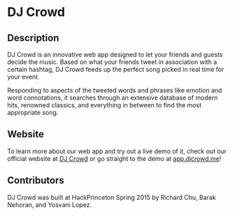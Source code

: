 # DJ Crowd

## Description
DJ Crowd is an innovative web app designed to let your friends and guests decide the music. Based on what your friends tweet in association with a certain hashtag, DJ Crowd feeds up the perfect song picked in real time for your event.

Responding to aspects of the tweeted words and phrases like emotion and word connotations, it searches through an extensive database of modern hits, renowned classics, and everything in between to find the most appropriate song.

## Website
To learn more about our web app and try out a live demo of it, check out our official website at [DJ Crowd](http://djcrowd.me) or go straight to the demo at [app.djcrowd.me](http://app.djcrowd.me)!

## Contributors
DJ Crowd was built at HackPrinceton Spring 2015 by Richard Chu, Barak Nehoran, and Yosvani Lopez.
